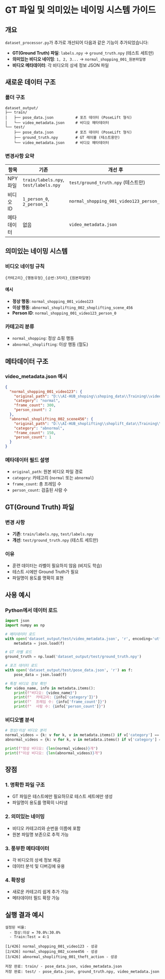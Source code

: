 # GT 파일 및 의미있는 네이밍 시스템 가이드

## 개요
`dataset_processor.py`가 추가로 개선되어 다음과 같은 기능이 추가되었습니다:
- **GT(Ground Truth) 파일**: `labels.npy` → `ground_truth.npy` (테스트 세트만)
- **의미있는 비디오 네이밍**: `1, 2, 3...` → `normal_shopping_001_원본파일명`
- **비디오 메타데이터**: 각 비디오의 상세 정보 JSON 파일

## 새로운 데이터 구조

### 폴더 구조
```
dataset_output/
├── train/
│   ├── pose_data.json          # 포즈 데이터 (PoseLift 형식)
│   └── video_metadata.json     # 비디오 메타데이터
└── test/
    ├── pose_data.json          # 포즈 데이터 (PoseLift 형식)
    ├── ground_truth.npy        # GT 레이블 (테스트용만)
    └── video_metadata.json     # 비디오 메타데이터
```

### 변경사항 요약
| 항목 | 기존 | 개선 후 |
|------|------|---------|
| NPY 파일 | `train/labels.npy`, `test/labels.npy` | `test/ground_truth.npy` (테스트만) |
| 비디오 ID | `1_person_0`, `2_person_1` | `normal_shopping_001_video123_person_0` |
| 메타데이터 | 없음 | `video_metadata.json` |

## 의미있는 네이밍 시스템

### 비디오 네이밍 규칙
```
{카테고리}_{행동유형}_{순번:3자리}_{원본파일명}
```

#### 예시
- **정상 행동**: `normal_shopping_001_video123`
- **이상 행동**: `abnormal_shoplifting_002_shoplifting_scene_456`
- **Person ID**: `normal_shopping_001_video123_person_0`

### 카테고리 분류
- `normal_shopping`: 정상 쇼핑 행동
- `abnormal_shoplifting`: 이상 행동 (절도)

## 메타데이터 구조

### video_metadata.json 예시
```json
{
  "normal_shopping_001_video123": {
    "original_path": "D:\\AI-HUB_shoping\\shoping_data\\Training\\video123.mp4",
    "category": "normal",
    "frame_count": 300,
    "person_count": 2
  },
  "abnormal_shoplifting_002_scene456": {
    "original_path": "D:\\AI-HUB_shoplifting\\shoplift_data\\Training\\scene456.mp4",
    "category": "abnormal", 
    "frame_count": 150,
    "person_count": 1
  }
}
```

### 메타데이터 필드 설명
- `original_path`: 원본 비디오 파일 경로
- `category`: 카테고리 (`normal` 또는 `abnormal`)
- `frame_count`: 총 프레임 수
- `person_count`: 검출된 사람 수

## GT(Ground Truth) 파일

### 변경 사항
- **기존**: `train/labels.npy`, `test/labels.npy`
- **개선**: `test/ground_truth.npy` (테스트 세트만)

### 이유
- 훈련 데이터는 라벨이 필요하지 않음 (비지도 학습)
- 테스트 시에만 Ground Truth가 필요
- 파일명이 용도를 명확히 표현

## 사용 예시

### Python에서 데이터 로드
```python
import json
import numpy as np

# 메타데이터 로드
with open('dataset_output/test/video_metadata.json', 'r', encoding='utf-8') as f:
    metadata = json.load(f)

# GT 라벨 로드
ground_truth = np.load('dataset_output/test/ground_truth.npy')

# 포즈 데이터 로드
with open('dataset_output/test/pose_data.json', 'r') as f:
    pose_data = json.load(f)

# 특정 비디오 정보 확인
for video_name, info in metadata.items():
    print(f"비디오: {video_name}")
    print(f"  카테고리: {info['category']}")
    print(f"  프레임 수: {info['frame_count']}")
    print(f"  사람 수: {info['person_count']}")
```

### 비디오별 분석
```python
# 정상/이상 비디오 분리
normal_videos = {k: v for k, v in metadata.items() if v['category'] == 'normal'}
abnormal_videos = {k: v for k, v in metadata.items() if v['category'] == 'abnormal'}

print(f"정상 비디오: {len(normal_videos)}개")
print(f"이상 비디오: {len(abnormal_videos)}개")
```

## 장점

### 1. 명확한 파일 구조
- GT 파일은 테스트에만 필요하므로 테스트 세트에만 생성
- 파일명이 용도를 명확히 나타냄

### 2. 의미있는 네이밍
- 비디오 카테고리와 순번을 이름에 포함
- 원본 파일명 보존으로 추적 가능

### 3. 풍부한 메타데이터
- 각 비디오의 상세 정보 제공
- 데이터 분석 및 디버깅에 유용

### 4. 확장성
- 새로운 카테고리 쉽게 추가 가능
- 메타데이터 필드 확장 가능

## 실행 결과 예시
```
설정된 비율:
  - 정상:이상 = 70.0%:30.0%
  - Train:Test = 4:1

[1/426] normal_shopping_001_video123 - 성공
[2/426] normal_shopping_002_scene456 - 성공
[3/426] abnormal_shoplifting_001_theft_action - 성공

저장 완료: train/ - pose_data.json, video_metadata.json
저장 완료: test/ - pose_data.json, ground_truth.npy, video_metadata.json
```